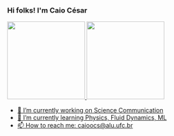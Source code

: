 ### Hi folks! I'm Caio César


 <div>
  <a href="https://github.com/usingcaio">
  <img height="180em" src="https://github-readme-stats.vercel.app/api?username=usingcaio&show_icons=true&theme=dark&include_all_commits=true&count_private=true"/>
  <img height="180em" src="https://github-readme-stats.vercel.app/api/top-langs/?username=usingcaio&layout=compact&langs_count=7&theme=dark"/>
</div>

 
 
 
 - 🔭 I’m currently working on Science Communication 
- 🌱 I’m currently learning Physics, Fluid Dynamics, ML
- 📫 How to reach me: caioocs@alu.ufc.br

